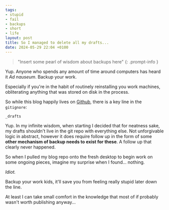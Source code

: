 ```yaml
---
tags:
- stupid
- fail
- backups
- short
- life
layout: post
title: So I managed to delete all my drafts...
date: 2024-05-29 22:04 +0100
---
```

> "Insert some pearl of wisdom about backups here"
{: .prompt-info }

Yup. Anyone who spends any amount of time around computers has heard it *Ad nauseum*.
Backup your work.

Especially if you're in the habit of routinely reinstalling you work machines, obliterating anything that was stored on disk in the process.

So while this blog happily lives on [Github](https://github.com/Pete-Hamlin/blog), there is a key line in the `gitignore`:

```
_drafts
```

Yup. In my infinite wisdom, when starting I decided that for neatness sake, my drafts shouldn't live in the git repo with everything else.
Not unforgivable logic in abstract, however it does require follow up in the form of some **other mechanism of backup needs to exist for these**. A follow up that clearly never happened.

So when I pulled my blog repo onto the fresh desktop to begin work on some ongoing pieces, imagine my surprise when I found... nothing.

*Idiot.*

Backup your work kids, it'll save you from feeling really stupid later down the line.

At least I can take small comfort in the knowledge that most of if probably wasn't worth publishing anyway...
